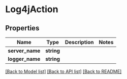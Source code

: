# Log4jAction

## Properties
Name | Type | Description | Notes
------------ | ------------- | ------------- | -------------
**server_name** | **string** |  | 
**logger_name** | **string** |  | 

[[Back to Model list]](../README.md#documentation-for-models) [[Back to API list]](../README.md#documentation-for-api-endpoints) [[Back to README]](../README.md)


